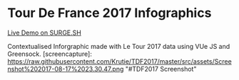 # Tour De France 2017 Infographics

[Live Demo on SURGE.SH](http://bit.ly/2wSN58y)

Contextualised Inforgraphic made with Le Tour 2017 data using VUe JS and Greensock. 
[screencapture]: https://raw.githubusercontent.com/Krutie/TDF2017/master/src/assets/Screenshot%202017-08-17%2023.30.47.png "#TDF2017 Screenshot"

